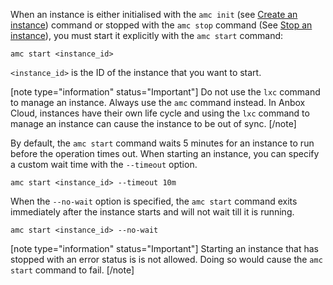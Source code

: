 When an instance is either initialised with the `amc init` (see [Create an instance](https://discourse.ubuntu.com/t/24327)) command or stopped with the `amc stop` command (See [Stop an instance](https://discourse.ubuntu.com/t/33925)), you must start it explicitly with the `amc start` command:

    amc start <instance_id>

`<instance_id>` is the ID of the instance that you want to start.

[note type="information" status="Important"]
Do not use the `lxc` command to manage an instance. Always use the `amc` command instead. In Anbox Cloud, instances have their own life cycle and using the `lxc` command to manage an instance can cause the instance to be out of sync.
[/note]

By default, the `amc start` command waits 5 minutes for an instance to run before the operation times out. When starting an instance, you can specify a custom wait time with the `--timeout` option.

    amc start <instance_id> --timeout 10m

When the `--no-wait` option is specified, the `amc start` command exits immediately after the instance starts and will not wait till it is running.

    amc start <instance_id> --no-wait

[note type="information" status="Important"]
Starting an instance that has stopped with an error status is is not allowed. Doing so would cause the `amc start` command to fail.
[/note]
